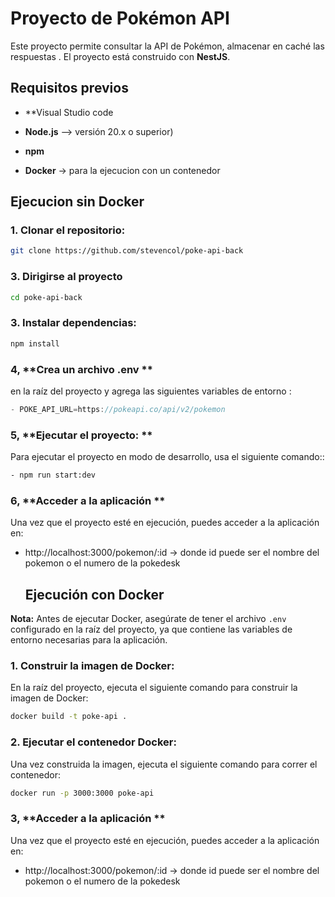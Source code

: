 # Proyecto de Pokémon API

Este proyecto permite consultar la API de Pokémon, almacenar en caché las respuestas . El proyecto está construido con **NestJS**.

## Requisitos previos
- **Visual Studio code 
- **Node.js** --> versión 20.x o superior) 
- **npm**

- **Docker** -> para la ejecucion con  un contenedor

## Ejecucion  sin Docker

### 1. **Clonar el repositorio:**
```bash
git clone https://github.com/stevencol/poke-api-back
```
### 3. **Dirigirse al  proyecto**
``` bash
cd poke-api-back
```
### 3. **Instalar dependencias:**
``` bash
npm install
```
### 4,  **Crea un archivo .env **
en la raíz del proyecto y agrega las siguientes variables de entorno :
``` JavaScript
- POKE_API_URL=https://pokeapi.co/api/v2/pokemon
```

### 5,  **Ejecutar el proyecto: **
Para ejecutar el proyecto en modo de desarrollo, usa el siguiente comando::
``` bash
- npm run start:dev
```


### 6,  **Acceder a la aplicación **
Una vez que el proyecto esté en ejecución, puedes acceder a la aplicación en:
- http://localhost:3000/pokemon/:id -> donde id puede ser el nombre del pokemon o el numero de la pokedesk


  ## Ejecución con Docker
  
**Nota:** Antes de ejecutar Docker, asegúrate de tener el archivo `.env` configurado en la raíz del proyecto, ya que contiene las variables de entorno necesarias para la aplicación.

### 1. **Construir la imagen de Docker:**
En la raíz del proyecto, ejecuta el siguiente comando para construir la imagen de Docker:
```bash
docker build -t poke-api .
```

### 2. **Ejecutar el contenedor Docker:**
Una vez construida la imagen, ejecuta el siguiente comando para correr el contenedor:
```bash
docker run -p 3000:3000 poke-api
```

### 3,  **Acceder a la aplicación **
Una vez que el proyecto esté en ejecución, puedes acceder a la aplicación en:
- http://localhost:3000/pokemon/:id -> donde id puede ser el nombre del pokemon o el numero de la pokedesk
